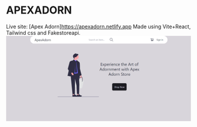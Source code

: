 <h1>APEXADORN</h1>

Live site: [Apex Adorn]https://apexadorn.netlify.app
Made using Vite+React, Tailwind css and Fakestoreapi.
<img src="./src/assets/page-ss.png" alt="preview">
